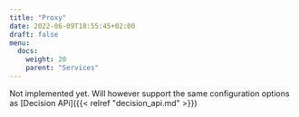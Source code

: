 ```yaml
---
title: "Proxy"
date: 2022-06-09T18:55:45+02:00
draft: false
menu:
  docs:
    weight: 20
    parent: "Services"
---
```


Not implemented yet. Will however support the same configuration options as [Decision APi]({{< relref "decision_api.md" >}})
